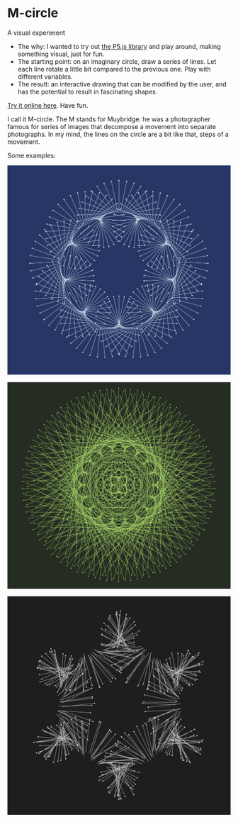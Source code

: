 # M-circle

A visual experiment

- The why: I wanted to try out [the P5.js library](https://p5js.org/) and play around, making something visual, just for fun.
- The starting point: on an imaginary circle, draw a series of lines. Let each line rotate a little bit compared to the previous one. Play with different variables.
- The result: an interactive drawing that can be modified by the user, and has the potential to result in fascinating shapes.

[Try it online here](https://sambody.github.io/p5js-circle/). Have fun.

I call it M-circle. The M stands for Muybridge: he was a photographer famous for series of images that decompose a movement into separate photographs. In my mind, the lines on the circle are a bit like that, steps of a movement.

Some examples:

![example 2](img/demo2.png)

![example 3](img/demo3.png)

![example 1](img/demo1.png)

